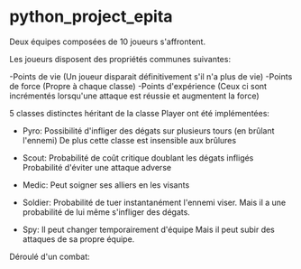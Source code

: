 # python_project_epita

Deux équipes composées de 10 joueurs s'affrontent.

Les joueurs disposent des propriétés communes suivantes:

-Points de vie (Un joueur disparait définitivement s'il n'a plus de vie)
-Points de force (Propre à chaque classe)
-Points d'expérience (Ceux ci sont incrémentés lorsqu'une attaque est réussie et augmentent la force)

5 classes distinctes héritant de la classe Player ont été implémentées:


- Pyro: 	Possibilité d'infliger des dégats sur plusieurs tours (en brûlant l'ennemi)
		De plus cette classe est insensible aux brûlures

- Scout: 	Probabilité de coût critique doublant les dégats infligés
		Probabilité d'éviter une attaque adverse

- Medic: 	Peut soigner ses alliers en les visants

- Soldier:	Probabilité de tuer instantanément l'ennemi viser.
			Mais il a une probabilité de lui même s'infliger des dégats. 

- Spy: 	Il peut changer temporairement d'équipe
		Mais il peut subir des attaques de sa propre équipe.

Déroulé d'un combat:
